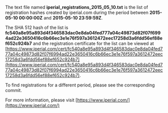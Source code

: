 The text file named **iperial_registrations_2015_05_10.txt** is the list of registration hashes created by iperial.com during the period between **2015-05-10 00:00:00Z** and **2015-05-10 23:59:59Z**.

The SHA 512 hash of the list is **fc540a8e95a893d4f346583dac0e8da04fed777a04c49873d82f07f6994ad22e3650416c6b66ec3e1e76f597a3612472eec17258d3a6fdd56ef88ef652c924b7** and the registration certificate for the list can be viewed at [https://www.iperial.com/cert/fc540a8e95a893d4f346583dac0e8da04fed777a04c49873d82f07f6994ad22e3650416c6b66ec3e1e76f597a3612472eec17258d3a6fdd56ef88ef652c924b7](https://www.iperial.com/cert/fc540a8e95a893d4f346583dac0e8da04fed777a04c49873d82f07f6994ad22e3650416c6b66ec3e1e76f597a3612472eec17258d3a6fdd56ef88ef652c924b7).

To find registrations for a different period, please see the corresponding commit.

For more information, please visit [https://www.iperial.com/](https://www.iperial.com/)
